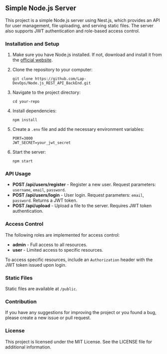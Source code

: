 
## Simple Node.js Server

This project is a simple Node.js server using Nest.js, which provides an API for user management, file uploading, and serving static files. The server also supports JWT authentication and role-based access control.

### Installation and Setup

1. Make sure you have Node.js installed. If not, download and install it from the [official website](https://nodejs.org/).
2. Clone the repository to your computer:

   `git clone https://github.com/Lap-DevOps/Node.js_REST_API_BackEnd.git`

3. Navigate to the project directory:

   `cd your-repo`

4. Install dependencies:

   `npm install`

5. Create a `.env` file and add the necessary environment variables:

   ```
   PORT=3000
   JWT_SECRET=your_jwt_secret
   ```

6. Start the server:

   `npm start`

### API Usage

- **POST /api/users/register** - Register a new user. Request parameters: `username`, `email`, `password`.
- **POST /api/users/login** - User login. Request parameters: `email`, `password`. Returns a JWT token.
- **POST /api/upload** - Upload a file to the server. Requires JWT token authentication.

### Access Control

The following roles are implemented for access control:

- **admin** - Full access to all resources.
- **user** - Limited access to specific resources.

To access specific resources, include an `Authorization` header with the JWT token issued upon login.

### Static Files

Static files are available at `/public`.

### Contribution

If you have any suggestions for improving the project or you found a bug, please create a new issue or pull request.

### License

This project is licensed under the MIT License. See the LICENSE file for additional information.
```